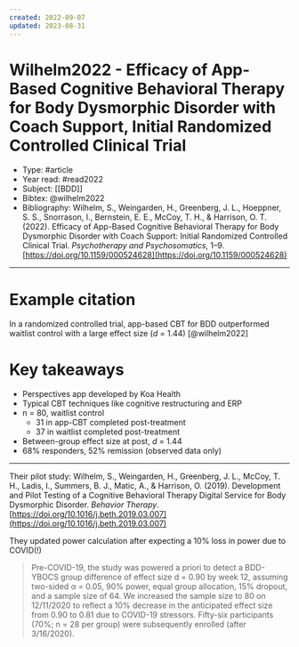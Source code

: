 ```yaml
---
created: 2022-09-07
updated: 2023-08-31
---
```

# Wilhelm2022 - Efficacy of App-Based Cognitive Behavioral Therapy for Body Dysmorphic Disorder with Coach Support, Initial Randomized Controlled Clinical Trial

* Type: #article
* Year read: #read2022
* Subject: [[BDD]]
* Bibtex: @wilhelm2022
* Bibliography: Wilhelm, S., Weingarden, H., Greenberg, J. L., Hoeppner, S. S., Snorrason, I., Bernstein, E. E., McCoy, T. H., & Harrison, O. T. (2022). Efficacy of App-Based Cognitive Behavioral Therapy for Body Dysmorphic Disorder with Coach Support: Initial Randomized Controlled Clinical Trial. _Psychotherapy and Psychosomatics_, 1–9. [https://doi.org/10.1159/000524628](https://doi.org/10.1159/000524628)
---
# Example citation

In a randomized controlled trial, app-based CBT for BDD outperformed waitlist control with a large effect size (*d* = 1.44) [@wilhelm2022]

# Key takeaways
* Perspectives app developed by Koa Health
* Typical CBT techniques like cognitive restructuring and ERP
* n = 80, waitlist control
	* 31 in app-CBT completed post-treatment
	* 37 in waitlist completed post-treatment
* Between-group effect size at post, *d* = 1.44 
* 68% responders, 52% remission (observed data only)

---

Their pilot study: Wilhelm, S., Weingarden, H., Greenberg, J. L., McCoy, T. H., Ladis, I., Summers, B. J., Matic, A., & Harrison, O. (2019). Development and Pilot Testing of a Cognitive Behavioral Therapy Digital Service for Body Dysmorphic Disorder. _Behavior Therapy_. [https://doi.org/10.1016/j.beth.2019.03.007](https://doi.org/10.1016/j.beth.2019.03.007)

They updated power calculation after expecting a 10% loss in power due to COVID(!)

> Pre-COVID-19, the study was powered a priori to detect a BDD-YBOCS group difference of effect size d = 0.90 by week 12, assuming two-sided α = 0.05, 90% power, equal group allocation, 15% dropout, and a sample size of 64. We increased the sample size to 80 on 12/11/2020 to reflect a 10% decrease in the anticipated effect size from 0.90 to 0.81 due to COVID-19 stressors. Fifty-six participants (70%; n = 28 per group) were subsequently enrolled (after 3/16/2020).